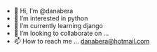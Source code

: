 - 👋 Hi, I’m @danabera
- 👀 I’m interested in python
- 🌱 I’m currently learning django
- 💞️ I’m looking to collaborate on ...
- 📫 How to reach me ... danabera@hotmail.com

<!---
danabera/danabera is a ✨ special ✨ repository because its `README.md` (this file) appears on your GitHub profile.
You can click the Preview link to take a look at your changes.
--->
